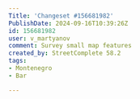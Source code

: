 ```yaml
---
Title: 'Changeset #156681982'
PublishDate: 2024-09-16T10:39:26Z
id: 156681982
user: v_martyanov
comment: Survey small map features
created_by: StreetComplete 58.2
tags:
- Montenegro
- Bar

---
```

